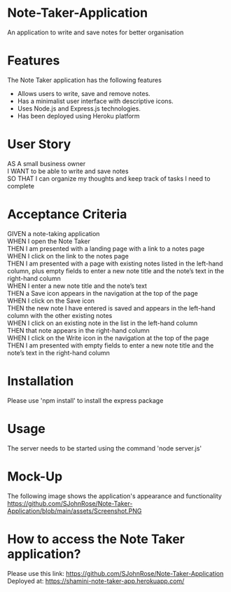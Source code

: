# Note-Taker-Application
An application to write and save notes for better organisation

# Features
The Note Taker application has the following features
* Allows users to write, save and remove notes.
* Has a minimalist user interface with descriptive icons.
* Uses Node.js and Express.js technologies.
* Has been deployed using Heroku platform

# User Story
AS A small business owner  
I WANT to be able to write and save notes  
SO THAT I can organize my thoughts and keep track of tasks I need to complete  

# Acceptance Criteria
GIVEN a note-taking application  
WHEN I open the Note Taker  
THEN I am presented with a landing page with a link to a notes page  
WHEN I click on the link to the notes page  
THEN I am presented with a page with existing notes listed in the left-hand column, plus empty fields to enter a new note title and the note’s text in the right-hand column  
WHEN I enter a new note title and the note’s text  
THEN a Save icon appears in the navigation at the top of the page  
WHEN I click on the Save icon  
THEN the new note I have entered is saved and appears in the left-hand column with the other existing notes  
WHEN I click on an existing note in the list in the left-hand column  
THEN that note appears in the right-hand column  
WHEN I click on the Write icon in the navigation at the top of the page  
THEN I am presented with empty fields to enter a new note title and the note’s text in the right-hand column  

# Installation
Please use 'npm install' to install the express package

# Usage
The server needs to be started using the command 'node server.js'

# Mock-Up
The following image shows the application's appearance and functionality
https://github.com/SJohnRose/Note-Taker-Application/blob/main/assets/Screenshot.PNG

# How to access the Note Taker application?
Please use this link: https://github.com/SJohnRose/Note-Taker-Application
Deployed at: https://shamini-note-taker-app.herokuapp.com/

